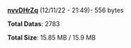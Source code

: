 [**nvvDHrZq**](/data/nvvDHrZq.txt) (12/11/22 - 21:49)- 556 bytes

**Total Datas**: 2783

**Total Size**: 15.85 MB / 15.9 MB
